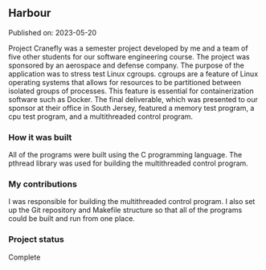 ## Harbour
Published on: 2023-05-20

Project Cranefly was a semester project developed by me and a team of five other students for our software engineering course. The project was sponsored by an aerospace and defense company. The purpose of the application was to stress test Linux cgroups. cgroups are a feature of Linux operating systems that allows for resources to be partitioned between isolated groups of processes. This feature is essential for containerization software such as Docker. The final deliverable, which was presented to our sponsor at their office in South Jersey, featured a memory test program, a cpu test program, and a multithreaded control program.

### How it was built

All of the programs were built using the C programming language. The pthread library was used for building the multithreaded control program.

### My contributions

I was responsible for building the multithreaded control program. I also set up the Git repository and Makefile structure so that all of the programs could be built and run from one place. 

### Project status

Complete